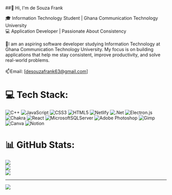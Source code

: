 ##👋 Hi, I'm de Souza Frank  

🎓 Information Technology Student | Ghana Communication Technology University<br/> 
💻 Application Developer | Passionate About Consistency<br/>  
🚀I am an aspiring software developer studying Information Technology at Ghana Communication Technology University. My focus is on building applications that help me stay consistent, improve productivity, and solve real-world problems.<br/>  
📫Email: [desouzafrank63@gmail.com]  


# 💻 Tech Stack:
![C++](https://img.shields.io/badge/c++-%2300599C.svg?style=flat-square&logo=c%2B%2B&logoColor=white) ![JavaScript](https://img.shields.io/badge/javascript-%23323330.svg?style=flat-square&logo=javascript&logoColor=%23F7DF1E) ![CSS3](https://img.shields.io/badge/css3-%231572B6.svg?style=flat-square&logo=css3&logoColor=white) ![HTML5](https://img.shields.io/badge/html5-%23E34F26.svg?style=flat-square&logo=html5&logoColor=white) ![Netlify](https://img.shields.io/badge/netlify-%23000000.svg?style=flat-square&logo=netlify&logoColor=#00C7B7) ![.Net](https://img.shields.io/badge/.NET-5C2D91?style=flat-square&logo=.net&logoColor=white) ![Electron.js](https://img.shields.io/badge/Electron-191970?style=flat-square&logo=Electron&logoColor=white) ![Chakra](https://img.shields.io/badge/chakra-%234ED1C5.svg?style=flat-square&logo=chakraui&logoColor=white) ![React](https://img.shields.io/badge/react-%2320232a.svg?style=flat-square&logo=react&logoColor=%2361DAFB) ![MicrosoftSQLServer](https://img.shields.io/badge/Microsoft%20SQL%20Server-CC2927?style=flat-square&logo=microsoft%20sql%20server&logoColor=white) ![Adobe Photoshop](https://img.shields.io/badge/adobe%20photoshop-%2331A8FF.svg?style=flat-square&logo=adobe%20photoshop&logoColor=white) ![Gimp](https://img.shields.io/badge/Gimp-657D8B?style=flat-square&logo=gimp&logoColor=FFFFFF) ![Canva](https://img.shields.io/badge/Canva-%2300C4CC.svg?style=flat-square&logo=Canva&logoColor=white) ![Notion](https://img.shields.io/badge/Notion-%23000000.svg?style=flat-square&logo=notion&logoColor=white)
# 📊 GitHub Stats:
![](https://github-readme-stats.vercel.app/api?username=white-Lane1&theme=merko&hide_border=false&include_all_commits=false&count_private=false)<br/>
![](https://nirzak-streak-stats.vercel.app/?user=white-Lane1&theme=merko&hide_border=false)<br/>
![](https://github-readme-stats.vercel.app/api/top-langs/?username=white-Lane1&theme=merko&hide_border=false&include_all_commits=false&count_private=false&layout=compact)

---
[![](https://visitcount.itsvg.in/api?id=white-Lane1&icon=0&color=0)](https://visitcount.itsvg.in)

<!-- Proudly created with GPRM ( https://gprm.itsvg.in ) -->

